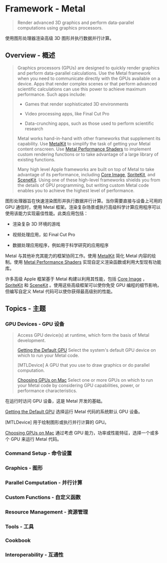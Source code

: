#  Framework - Metal

> Render advanced 3D graphics and perform data-parallel computations using graphics processors.

使用图形处理器渲染高级 3D 图形并执行数据并行计算。

## Overview - 概述

> Graphics processors (GPUs) are designed to quickly render graphics and perform data-parallel calculations. Use the Metal framework when you need to communicate directly with the GPUs available on a device. Apps that render complex scenes or that perform advanced scientific calculations can use this power to achieve maximum performance. Such apps include:
>
> - Games that render sophisticated 3D environments
>
> - Video processing apps, like Final Cut Pro
>
> - Data-crunching apps, such as those used to perform scientific research
>
> Metal works hand-in-hand with other frameworks that supplement its capability. Use [MetalKit](https://developer.apple.com/documentation/metalkit?language=objc) to simplify the task of getting your Metal content onscreen. Use [Metal Performance Shaders](https://developer.apple.com/documentation/metalperformanceshaders?language=objc) to implement custom rendering functions or to take advantage of a large library of existing functions.
>
> Many high level Apple frameworks are built on top of Metal to take advantage of its performance, including [Core Image](https://developer.apple.com/documentation/coreimage?language=objc), [SpriteKit](https://developer.apple.com/documentation/spritekit?language=objc), and [SceneKit](https://developer.apple.com/documentation/scenekit?language=objc). Using one of these high-level frameworks shields you from the details of GPU programming, but writing custom Metal code enables you to achieve the highest level of performance.

图形处理器旨在快速渲染图形并执行数据并行计算。当你需要直接与设备上可用的 GPU 通信时，使用 Metal 框架。渲染复杂场景或执行高级科学计算应用程序可以使用该能力实现最佳性能。此类应用包括：

- 渲染复杂 3D 环境的游戏

- 视频处理应用，如 Final Cut Pro

- 数据处理应用程序，例如用于科学研究的应用程序

Metal 与其他补充其能力的框架协同工作。使用 [MetalKit](https://developer.apple.com/documentation/metalkit?language=objc) 简化 Metal 内容的绘制。使用 [Metal Performance Shaders](https://developer.apple.com/documentation/metalperformanceshaders?language=objc) 实现自定义渲染函数或利用大型现有功能库。

许多高级 Apple 框架基于 Metal 构建以利用其性能，包括 [Core Image](https://developer.apple.com/documentation/coreimage?language=objc) ，[SpriteKit](https://developer.apple.com/documentation/spritekit?language=objc) 和 [SceneKit](https://developer.apple.com/documentation/scenekit?language=objc) 。使用这些高级框架可以使你免受 GPU 编程的细节影响，但编写自定义 Metal 代码可以使你获得最高级别的性能。

## Topics - 主题

### GPU Devices - GPU 设备

> Access GPU device(s) at runtime, which form the basis of Metal development.
>
> [Getting the Default GPU](https://github.com/looperrwang/iOSSystemLibStudy/blob/master/iOSSystemLibStudy/Metal/Documentation/Getting%20the%20Default%20GPU.md)
> Select the system's default GPU device on which to run your Metal code.
>
> [MTLDevice]
> A GPU that you use to draw graphics or do parallel computation.
>
> [Choosing GPUs on Mac](https://developer.apple.com/documentation/metal/choosing_gpus_on_mac?language=objc)
> Select one or more GPUs on which to run your Metal code by considering GPU capabilities, power, or performance characteristics.

在运行时访问 GPU 设备，这是 Metal 开发的基础。

[Getting the Default GPU](https://github.com/looperrwang/iOSSystemLibStudy/blob/master/iOSSystemLibStudy/Metal/Documentation/Getting%20the%20Default%20GPU.md)
    选择运行 Metal 代码的系统默认 GPU 设备。

[MTLDevice]
    用于绘制图形或执行并行计算的 GPU。

[Choosing GPUs on Mac](https://developer.apple.com/documentation/metal/choosing_gpus_on_mac?language=objc)
    通过考虑 GPU 能力，功率或性能特征，选择一个或多个 GPU 来运行 Metal 代码。






### Command Setup - 命令设置

### Graphics - 图形

### Parallel Computation - 并行计算

### Custom Functions - 自定义函数

### Resource Management - 资源管理

### Tools - 工具

### Cookbook

### Interoperability - 互通性

